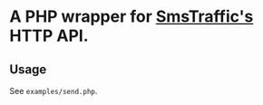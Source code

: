 # A PHP wrapper for [SmsTraffic's](https://www.smstraffic.ru) HTTP API.

## Usage

See `examples/send.php`.
